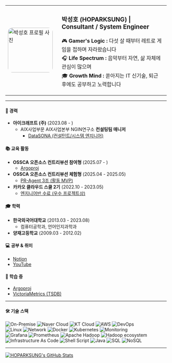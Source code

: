 <table>
  <tr>
    <td valign="middle" width="128">
      <img src="https://github.com/user-attachments/assets/bec1e4d0-1fa4-4ea7-9a90-a969da98b922" alt="박성호 프로필 사진" width="140" style="border-radius: 10%; display: block;"/>
    </td>
    <td valign="middle" style="padding-left: 20px;">
      <h3><strong>박성호 (HOPARKSUNG)</strong> | Consultant / System Engineer</h3>
      <ul style="list-style-type: none; padding-left: 0; margin-top: 10px; line-height: 1.7;">
        <li>🎮 <strong>Gamer's Logic :</strong> 다섯 살 때부터 레트로 게임을 접하며 자라왔습니다</li>
        <li>🎧 <strong>Life Spectrum :</strong> 음악부터 자연, 삶 자체에 관심이 많으며</li>
        <li>🎓 <strong>Growth Mind :</strong> 쏟아지는 IT 신기술, 퇴근 후에도 공부하고 노력합니다</li>
      </ul>
      </td>
  </tr>
</table>

---

#### 🚀 경력
* **아이크래프트 (주)** (2023.08 - )
    * AIX사업부문 AIX사업본부 NGIN연구소 **컨설팅팀 매니저**
      * [DataSONA (컨설턴트/시스템 엔지니어)](https://datasona.co.kr/)

#### 📚 교육 활동
* **OSSCA 오픈소스 컨트리뷰션 참여형** (2025.07 - )
    * [Argoproj](https://sunghothegamebird.notion.site/Argoproj-2262ec95ce92800bbf71ebb539b7f061)
* **OSSCA 오픈소스 컨트리뷰션 체험형** (2025.04 - 2025.05)
    * [PR-Agent 3조 (활동 MVP)](https://sunghothegamebird.notion.site/PR-Agnet-1d92ec95ce928080a5abeb2e03b5247d)
* **카카오 클라우드 스쿨 2기** (2022.10 - 2023.05)
    * [엔지니어반 수료 (우수 프로젝트상)](https://sunghothegamebird.notion.site/e5004a81cd4140ff81f6a05952b2768b)

#### 🎓 학력
* **한국외국어대학교** (2013.03 - 2023.08)
  * 컴퓨터공학과, 언어인지과학과
* **양재고등학교** (2009.03 - 2012.02)

#### 💻 공부 & 취미
* [Notion](https://sunghothegamebird.notion.site/33c89efcaea5408190aa630c883f1347)
* [YouTube](https://www.youtube.com/@sunghothegamebird)

#### 🌱 학습 중
* [Argoproj](https://github.com/argoproj/argoproj)
* [VictoriaMetrics (TSDB)](https://github.com/VictoriaMetrics/VictoriaMetrics)

---

#### 🛠️ 기술 스택
<p align="left">
  <img src="https://img.shields.io/badge/On--Premise-333333?style=for-the-badge&logo=serverfault&logoColor=white" alt="On-Premise">
  <img src="https://img.shields.io/badge/Naver%20Cloud-03C75A?style=for-the-badge&logo=naver&logoColor=white" alt="Naver Cloud">
  <img src="https://img.shields.io/badge/KT%20Cloud-ED1C24?style=for-the-badge&logo=kt&logoColor=white" alt="KT Cloud">
  <img src="https://img.shields.io/badge/AWS-232F3E?style=for-the-badge&logo=amazonaws&logoColor=white" alt="AWS">
  <img src="https://img.shields.io/badge/DevOps-5A6772?style=for-the-badge&logo=azuredevops&logoColor=white" alt="DevOps">
  <br>
  <img src="https://img.shields.io/badge/Linux-FCC624?style=for-the-badge&logo=linux&logoColor=black" alt="Linux">
  <img src="https://img.shields.io/badge/Network-4E83C3?style=for-the-badge&logo=serverfault&logoColor=white" alt="Network">
  <img src="https://img.shields.io/badge/Docker-2496ED?style=for-the-badge&logo=docker&logoColor=white" alt="Docker">
  <img src="https://img.shields.io/badge/Kubernetes-326CE5?style=for-the-badge&logo=kubernetes&logoColor=white" alt="Kubernetes">
  <img src="https://img.shields.io/badge/Monitoring-7E4F98?style=for-the-badge&logo=looker&logoColor=white" alt="Monitoring">
  <br>
  <img src="https://img.shields.io/badge/Grafana-F46800?style=for-the-badge&logo=grafana&logoColor=white" alt="Grafana">
  <img src="https://img.shields.io/badge/Prometheus-E6522C?style=for-the-badge&logo=prometheus&logoColor=white" alt="Prometheus">
  <img src="https://img.shields.io/badge/Apache%20Hadoop-66CCFF?style=for-the-badge&logo=apachehadoop&logoColor=black" alt="Apache Hadoop">
  <img src="https://img.shields.io/badge/Hadoop%20Ecosystem-FFD700?style=for-the-badge&logo=apache&logoColor=black" alt="Hadoop ecosystem">
  <br>
  <img src="https://img.shields.io/badge/Infrastructure%20As%20Code-CB171E?style=for-the-badge&logo=yaml&logoColor=white" alt="Infrastructure As Code">
  <img src="https://img.shields.io/badge/Shell%20Script-4EAA25?style=for-the-badge&logo=gnubash&logoColor=white" alt="Shell Script">
  <img src="https://img.shields.io/badge/Java-ED8B00?style=for-the-badge&logo=openjdk&logoColor=white" alt="Java">
  <img src="https://img.shields.io/badge/SQL-003545?style=for-the-badge&logo=mariadb&logoColor=white" alt="SQL">
  <img src="https://img.shields.io/badge/NoSQL-4EA94B?style=for-the-badge&logo=mongodb&logoColor=white" alt="NoSQL">
</p>

---

[![HOPARKSUNG's GitHub Stats](https://github-readme-stats.vercel.app/api?username=HOPARKSUNG&show_icons=true&theme=radical&count_private=true&include_all_commits=true&hide_rank=true)](https://github.com/anuraghazra/github-readme-stats)

